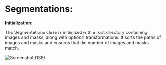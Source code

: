 # Segmentations:
**Initialization:**

The Segmentations class is initialized with a root directory containing images and masks, along with optional transformations.
It sorts the paths of images and masks and ensures that the number of images and masks match.

![Screenshot (138)](https://github.com/TeachAI-UZ/CodingMasters-3/assets/89033710/64eaddbb-6de0-4ad9-9e26-da084f5c87f0)

